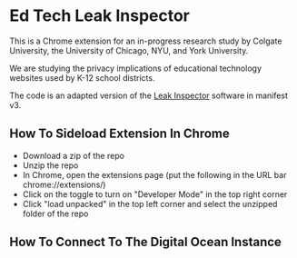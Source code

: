 # Ed Tech Leak Inspector

This is a Chrome extension for an in-progress research study by Colgate University, the University of Chicago, NYU, and York University. 

We are studying the privacy implications of educational technology websites used by K-12 school districts.

The code is an adapted version of the [Leak Inspector](https://github.com/leaky-forms/leak-inspector) software in manifest v3.


## How To Sideload Extension In Chrome 
- Download a zip of the repo
-	Unzip the repo
-	In Chrome, open the extensions page (put the following in the URL bar chrome://extensions/)
- Click on the toggle to turn on "Developer Mode" in the top right corner
- Click "load unpacked" in the top left corner and select the unzipped folder of the repo

## How To Connect To The Digital Ocean Instance



